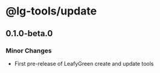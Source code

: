 # @lg-tools/update

## 0.1.0-beta.0

### Minor Changes

- First pre-release of LeafyGreen create and update tools
